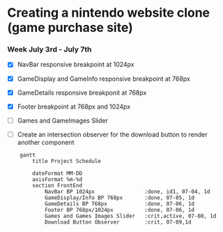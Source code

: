 # Creating a nintendo website clone (game purchase site)

### Week July 3rd - July 7th
- [x] NavBar responsive breakpoint at 1024px
- [x] GameDisplay and GameInfo responsive breakpoint at 768px
- [x] GameDetails responsive breakponit at 768px 
- [x] Footer breakpoint at 768px and 1024px
- [ ] Games and GameImages Slider
- [ ] Create an intersection observer for the download button to render another component


```mermaid
    gantt
        title Project Schedule
        
        dateFormat MM-DD
        axisFormat %m-%d
        section FrontEnd
            NavBar BP 1024px                :done, id1, 07-04, 1d
            GameDisplay/Info BP 768px       :done, 07-05, 1d
            GameDetails BP 768px            :done, 07-06, 1d
            Footer BP 768px/1024px          :done, 07-06, 1d
            Games and Games Images Slider   :crit,active, 07-08, 1d
            Download Button Observer        :crit, 07-09,1d
```